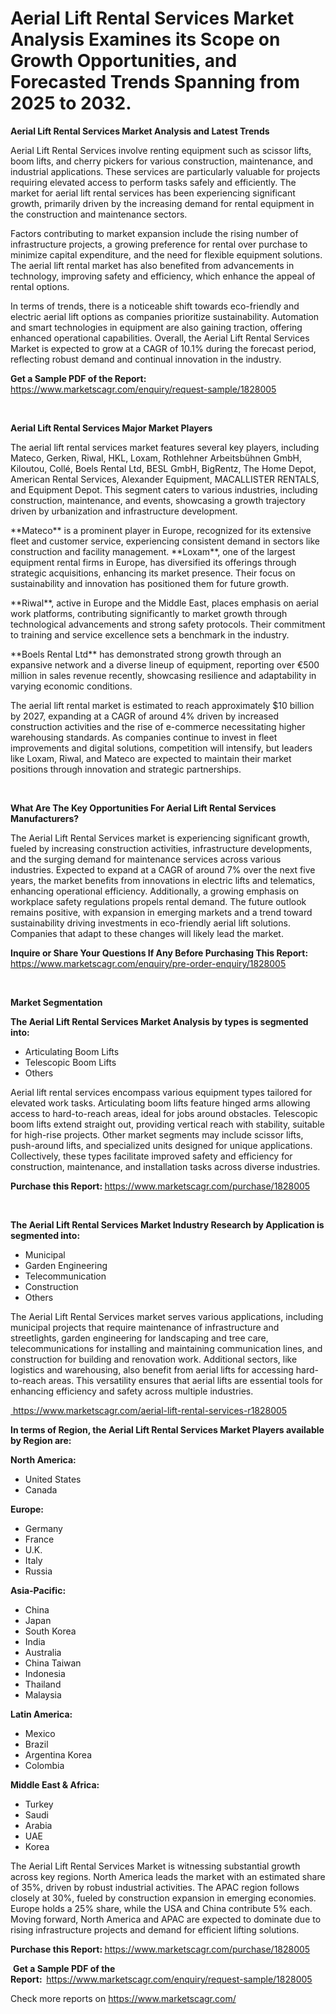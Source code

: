 <p><h1>Aerial Lift Rental Services Market Analysis Examines its Scope on Growth Opportunities, and Forecasted Trends Spanning from 2025 to 2032.</h1></p><p><strong>Aerial Lift Rental Services Market Analysis and Latest Trends</strong></p>
<p><p>Aerial Lift Rental Services involve renting equipment such as scissor lifts, boom lifts, and cherry pickers for various construction, maintenance, and industrial applications. These services are particularly valuable for projects requiring elevated access to perform tasks safely and efficiently. The market for aerial lift rental services has been experiencing significant growth, primarily driven by the increasing demand for rental equipment in the construction and maintenance sectors.</p><p>Factors contributing to market expansion include the rising number of infrastructure projects, a growing preference for rental over purchase to minimize capital expenditure, and the need for flexible equipment solutions. The aerial lift rental market has also benefited from advancements in technology, improving safety and efficiency, which enhance the appeal of rental options.</p><p>In terms of trends, there is a noticeable shift towards eco-friendly and electric aerial lift options as companies prioritize sustainability. Automation and smart technologies in equipment are also gaining traction, offering enhanced operational capabilities. Overall, the Aerial Lift Rental Services Market is expected to grow at a CAGR of 10.1% during the forecast period, reflecting robust demand and continual innovation in the industry.</p></p>
<p><strong>Get a Sample PDF of the Report:&nbsp;</strong> <a href="https://www.marketscagr.com/enquiry/request-sample/1828005?utm_campaign=2650&utm_medium=2&utm_source=Github&utm_content=ia&utm_term=11032025&utm_id=aerial-lift-rental-services">https://www.marketscagr.com/enquiry/request-sample/1828005</a></p>
<p>&nbsp;</p>
<p><strong>Aerial Lift Rental Services Major Market Players</strong></p>
<p><p>The aerial lift rental services market features several key players, including Mateco, Gerken, Riwal, HKL, Loxam, Rothlehner Arbeitsbühnen GmbH, Kiloutou, Collé, Boels Rental Ltd, BESL GmbH, BigRentz, The Home Depot, American Rental Services, Alexander Equipment, MACALLISTER RENTALS, and Equipment Depot. This segment caters to various industries, including construction, maintenance, and events, showcasing a growth trajectory driven by urbanization and infrastructure development.</p><p>**Mateco** is a prominent player in Europe, recognized for its extensive fleet and customer service, experiencing consistent demand in sectors like construction and facility management. **Loxam**, one of the largest equipment rental firms in Europe, has diversified its offerings through strategic acquisitions, enhancing its market presence. Their focus on sustainability and innovation has positioned them for future growth.</p><p>**Riwal**, active in Europe and the Middle East, places emphasis on aerial work platforms, contributing significantly to market growth through technological advancements and strong safety protocols. Their commitment to training and service excellence sets a benchmark in the industry.</p><p>**Boels Rental Ltd** has demonstrated strong growth through an expansive network and a diverse lineup of equipment, reporting over €500 million in sales revenue recently, showcasing resilience and adaptability in varying economic conditions.</p><p>The aerial lift rental market is estimated to reach approximately $10 billion by 2027, expanding at a CAGR of around 4% driven by increased construction activities and the rise of e-commerce necessitating higher warehousing standards. As companies continue to invest in fleet improvements and digital solutions, competition will intensify, but leaders like Loxam, Riwal, and Mateco are expected to maintain their market positions through innovation and strategic partnerships.</p></p>
<p>&nbsp;</p>
<p><strong>What Are The Key Opportunities For Aerial Lift Rental Services Manufacturers?</strong></p>
<p><p>The Aerial Lift Rental Services market is experiencing significant growth, fueled by increasing construction activities, infrastructure developments, and the surging demand for maintenance services across various industries. Expected to expand at a CAGR of around 7% over the next five years, the market benefits from innovations in electric lifts and telematics, enhancing operational efficiency. Additionally, a growing emphasis on workplace safety regulations propels rental demand. The future outlook remains positive, with expansion in emerging markets and a trend toward sustainability driving investments in eco-friendly aerial lift solutions. Companies that adapt to these changes will likely lead the market.</p></p>
<p><strong>Inquire or Share Your Questions If Any Before Purchasing This Report:</strong> <a href="https://www.marketscagr.com/enquiry/pre-order-enquiry/1828005?utm_campaign=2650&utm_medium=2&utm_source=Github&utm_content=ia&utm_term=11032025&utm_id=aerial-lift-rental-services">https://www.marketscagr.com/enquiry/pre-order-enquiry/1828005</a></p>
<p>&nbsp;</p>
<p><strong>Market Segmentation</strong></p>
<p><strong>The Aerial Lift Rental Services Market Analysis by types is segmented into:</strong></p>
<p><ul><li>Articulating Boom Lifts</li><li>Telescopic Boom Lifts</li><li>Others</li></ul></p>
<p><p>Aerial lift rental services encompass various equipment types tailored for elevated work tasks. Articulating boom lifts feature hinged arms allowing access to hard-to-reach areas, ideal for jobs around obstacles. Telescopic boom lifts extend straight out, providing vertical reach with stability, suitable for high-rise projects. Other market segments may include scissor lifts, push-around lifts, and specialized units designed for unique applications. Collectively, these types facilitate improved safety and efficiency for construction, maintenance, and installation tasks across diverse industries.</p></p>
<p><strong>Purchase this Report:&nbsp;</strong><a href="https://www.marketscagr.com/purchase/1828005?utm_campaign=2650&utm_medium=2&utm_source=Github&utm_content=ia&utm_term=11032025&utm_id=aerial-lift-rental-services">https://www.marketscagr.com/purchase/1828005</a></p>
<p>&nbsp;</p>
<p><strong>The Aerial Lift Rental Services Market Industry Research by Application is segmented into:</strong></p>
<p><ul><li>Municipal</li><li>Garden Engineering</li><li>Telecommunication</li><li>Construction</li><li>Others</li></ul></p>
<p><p>The Aerial Lift Rental Services market serves various applications, including municipal projects that require maintenance of infrastructure and streetlights, garden engineering for landscaping and tree care, telecommunications for installing and maintaining communication lines, and construction for building and renovation work. Additional sectors, like logistics and warehousing, also benefit from aerial lifts for accessing hard-to-reach areas. This versatility ensures that aerial lifts are essential tools for enhancing efficiency and safety across multiple industries.</p></p>
<p><a href="https://www.marketscagr.com/aerial-lift-rental-services-r1828005?utm_campaign=2650&utm_medium=2&utm_source=Github&utm_content=ia&utm_term=11032025&utm_id=aerial-lift-rental-services">&nbsp;https://www.marketscagr.com/aerial-lift-rental-services-r1828005</a></p>
<p><strong>In terms of Region, the Aerial Lift Rental Services Market Players available by Region are:</strong></p>
<p>
    <p> <strong> North America: </strong>
        <ul>
            <li>United States</li>
            <li>Canada</li>
        </ul>
        </p> 
    <p> <strong> Europe: </strong>
        <ul>
            <li>Germany</li>
            <li>France</li>
            <li>U.K.</li>
            <li>Italy</li>
            <li>Russia</li>
        </ul>
        </p> 
    <p> <strong> Asia-Pacific: </strong>
        <ul>
            <li>China</li>
            <li>Japan</li>
            <li>South Korea</li>
            <li>India</li>
            <li>Australia</li>
            <li>China Taiwan</li>
            <li>Indonesia</li>
            <li>Thailand</li>
            <li>Malaysia</li>
        </ul>
        </p> 
    <p> <strong> Latin America: </strong>
        <ul>
            <li>Mexico</li>
            <li>Brazil</li>
            <li>Argentina Korea</li>
            <li>Colombia</li>
        </ul>
        </p> 
    <p> <strong> Middle East & Africa: </strong>
        <ul>
            <li>Turkey</li>
            <li>Saudi</li>
            <li>Arabia</li>
            <li>UAE</li>
            <li>Korea</li>
        </ul>
    </p>
    </p>
<p><p>The Aerial Lift Rental Services Market is witnessing substantial growth across key regions. North America leads the market with an estimated share of 35%, driven by robust industrial activities. The APAC region follows closely at 30%, fueled by construction expansion in emerging economies. Europe holds a 25% share, while the USA and China contribute 5% each. Moving forward, North America and APAC are expected to dominate due to rising infrastructure projects and demand for efficient lifting solutions.</p></p>
<p><strong>Purchase this Report: </strong><a href="https://www.marketscagr.com/purchase/1828005?utm_campaign=2650&utm_medium=2&utm_source=Github&utm_content=ia&utm_term=11032025&utm_id=aerial-lift-rental-services">https://www.marketscagr.com/purchase/1828005</a></p>
<p>&nbsp;<strong>Get a Sample PDF of the Report:&nbsp;&nbsp;</strong><a href="https://www.marketscagr.com/enquiry/request-sample/1828005?utm_campaign=2650&utm_medium=2&utm_source=Github&utm_content=ia&utm_term=11032025&utm_id=aerial-lift-rental-services">https://www.marketscagr.com/enquiry/request-sample/1828005</a></p>
<p><strong></strong></p>
<p>Check more reports on <a href="https://www.marketscagr.com/?utm_campaign=2650&utm_medium=2&utm_source=Github&utm_content=ia&utm_term=11032025&utm_id=aerial-lift-rental-services">https://www.marketscagr.com/</a></p>